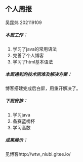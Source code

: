 ## 个人周报

吴霆炜 202119109

##### 本周工作：

1. 学习了java的常用语法
2. 完善了个人博客
3. 学习了html基本语法

##### 本周遇到的技术困难及解决方案：

博客搭建完成后白屏，用重开解决了。

##### 下周安排：

1. 学习java
2. 备赛蓝桥杯
3. 学习高数

##### 成果展示：

见博客http://wtw_niubi.gitee.io/



